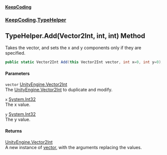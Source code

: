 #### [KeepCoding](index.md 'index')
### [KeepCoding](KeepCoding.md 'KeepCoding').[TypeHelper](TypeHelper.md 'KeepCoding.TypeHelper')
## TypeHelper.Add(Vector2Int, int, int) Method
Takes the vector, and sets the x and y components only if they are specified.  
```csharp
public static Vector2Int Add(this Vector2Int vector, int x=0, int y=0);
```
#### Parameters
<a name='KeepCoding.TypeHelper.Add(Vector2Int.int.int).vector'></a>
`vector` [UnityEngine.Vector2Int](https://docs.microsoft.com/en-us/dotnet/api/UnityEngine.Vector2Int 'UnityEngine.Vector2Int')  
The [UnityEngine.Vector2Int](https://docs.microsoft.com/en-us/dotnet/api/UnityEngine.Vector2Int 'UnityEngine.Vector2Int') to duplicate and modify.
  
<a name='KeepCoding.TypeHelper.Add(Vector2Int.int.int).x'></a>
`x` [System.Int32](https://docs.microsoft.com/en-us/dotnet/api/System.Int32 'System.Int32')  
The x value.
  
<a name='KeepCoding.TypeHelper.Add(Vector2Int.int.int).y'></a>
`y` [System.Int32](https://docs.microsoft.com/en-us/dotnet/api/System.Int32 'System.Int32')  
The y value.
  
#### Returns
[UnityEngine.Vector2Int](https://docs.microsoft.com/en-us/dotnet/api/UnityEngine.Vector2Int 'UnityEngine.Vector2Int')  
A new instance of [vector](TypeHelper.Add.ztOsilNJNT1dpr6ZvuwPFQ.md#KeepCoding.TypeHelper.Add(Vector2Int.int.int).vector 'KeepCoding.TypeHelper.Add(Vector2Int, int, int).vector'), with the arguments replacing the values.
